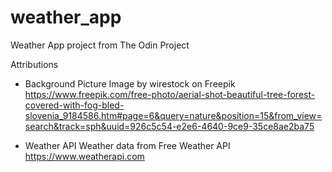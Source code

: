 # weather_app

Weather App project from The Odin Project

Attributions

- Background Picture
  Image by wirestock on Freepik
  https://www.freepik.com/free-photo/aerial-shot-beautiful-tree-forest-covered-with-fog-bled-slovenia_9184586.htm#page=6&query=nature&position=15&from_view=search&track=sph&uuid=926c5c54-e2e6-4640-9ce9-35ce8ae2ba75

- Weather API
  Weather data from Free Weather API
  https://www.weatherapi.com
